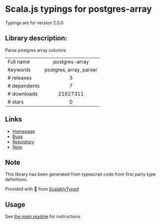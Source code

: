 
# Scala.js typings for postgres-array

Typings are for version 2.0.0

## Library description:
Parse postgres array columns

|                    |                 |
| ------------------ | :-------------: |
| Full name          | postgres-array |
| Keywords           | postgres, array, parser |
| # releases         | 3 |
| # dependents       | 7 |
| # downloads        | 21927311 |
| # stars            | 0 |

## Links
- [Homepage](https://github.com/bendrucker/postgres-array#readme)
- [Bugs](https://github.com/bendrucker/postgres-array/issues)
- [Repository](https://github.com/bendrucker/postgres-array)
- [Npm](https://www.npmjs.com/package/postgres-array)
    


## Note
This library has been generated from typescript code from first party type definitions.

Provided with :purple_heart: from [ScalablyTyped](https://github.com/oyvindberg/ScalablyTyped)

## Usage
See [the main readme](../../readme.md) for instructions.


